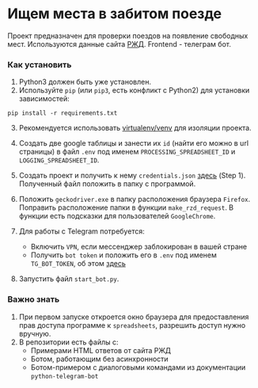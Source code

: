 # Ищем места в забитом поезде

Проект предназначен для проверки поездов на появление свободных мест. Используются данные сайта [РЖД](https://pass.rzd.ru). Frontend - телеграм бот.

### Как установить

1. Python3 должен быть уже установлен.  
2. Используйте `pip` (или `pip3`, есть конфликт с Python2) для установки зависимостей:
```
pip install -r requirements.txt
```
3. Рекомендуется использовать [virtualenv/venv](https://docs.python.org/3/library/venv.html) для изоляции проекта.

4. Создать две google таблицы и занести их `id` (найти его можно в url страницы) в файл `.env` под именем `PROCESSING_SPREADSHEET_ID` и `LOGGING_SPREADSHEET_ID`.

5. Создать проект и получить к нему `credentials.json` [здесь](https://developers.google.com/sheets/api/quickstart/python) (Step 1). Полученный файл положить в папку с программой.

6. Положить `geckodriver.exe` в папку расположения браузера `Firefox`. Поправить расположение папки в функции `make_rzd_request`. В функции есть подсказки для пользователей `GoogleChrome`.

7. Для работы с Telegram потребуется:
    * Включить `VPN`, если мессенджер заблокирован в вашей стране 
    * Получить `bot token` и положить его в `.env` под именем `TG_BOT_TOKEN`, об этом [здесь](https://smmplanner.com/blog/otlozhennyj-posting-v-telegram/)

8. Запустить файл `start_bot.py`.

### Важно знать

1. При первом запуске откроется окно браузера для предоставления прав доступа программе к `spreadsheets`, разрешить доступ нужно вручную.
2. В репозитории есть файлы с:
    * Примерами HTML ответов от сайта РЖД
    * Ботом, работающим без асинхронности 
    * Ботом-примером с диалоговыми командами из документации `python-telegram-bot`
